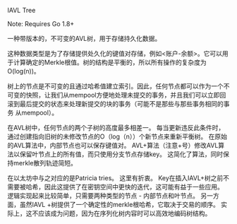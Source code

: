 IAVL Tree

Note: Requires Go 1.8+

一种带版本的，不可变的AVL树，用于存储持久化数据。


这种数据类型是为了存储提供处久化的键值对存储，例如<账户-余额>。它可以用于计算确定的Merkle根值。树的结构是平衡的，所以所有操作的复杂度为O(log(n))。

树上的节点是不可变的且通过哈希值建立索引。因此，任何节点都可以作为一个不可变的快照，让我们从mempool方便地处理未提交的事务，并且我们可以立即回滚到最后提交的状态来处理新提交的块的事务（可能不是那些与那些事务相同的事务 从mempool）。


在AVL树中，任何节点的两个子树的高度最多相差一。 每当更新违反此条件时，通过创建指向旧树的未修改节点的O（log（n））个新节点来重新平衡树。 在原始的AVL算法中，内部节点也可以保存键值对。 AVL+算法（注意+号）修改AVL算法以保留叶节点上的所有值，而只使用分支节点存储key。 这简化了算法，同时保持merkle散列轨迹简短。

在以太坊中与之对应的是Patricia tries。 这里有折衷。 Key在插入IAVL+树之前不需要被哈希，因此这提供了在密钥空间中更快的迭代，这可能有益于一些应用。 逻辑实现起来比较简单，只需要两种类型的节点 - 内部节点和叶节点。 另一方面，虽然IAVL +树提供了一个确定性的merkle根哈希，它取决于交易的顺序。 实际上，这不应该成为问题，因为在序列化树内容时可以高效地编码树结构。